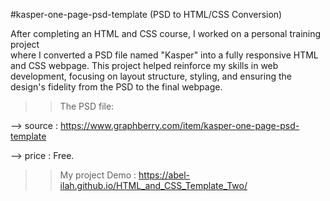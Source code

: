 #kasper-one-page-psd-template (PSD to HTML/CSS Conversion)

After completing an HTML and CSS course, I worked on a personal training project  
where I converted a PSD file named "Kasper" into a fully responsive HTML and CSS webpage.
This project helped reinforce my skills in web development, focusing on layout structure, styling,
and ensuring the design's fidelity from the PSD to the final webpage.

>> The PSD file: 
 
  --> source       : https://www.graphberry.com/item/kasper-one-page-psd-template
  
  --> price        : Free.

>> My project Demo : https://abel-ilah.github.io/HTML_and_CSS_Template_Two/






